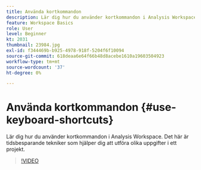 ```yaml
---
title: Använda kortkommandon
description: Lär dig hur du använder kortkommandon i Analysis Workspace
feature: Workspace Basics
role: User
level: Beginner
kt: 2031
thumbnail: 23984.jpg
exl-id: f344469b-b925-4978-918f-5204f6f10094
source-git-commit: 618deaa6e64f66b48d8acebe1610a19603504923
workflow-type: tm+mt
source-wordcount: '37'
ht-degree: 0%

---
```


# Använda kortkommandon {#use-keyboard-shortcuts}

Lär dig hur du använder kortkommandon i Analysis Workspace. Det här är tidsbesparande tekniker som hjälper dig att utföra olika uppgifter i ett projekt.

>[!VIDEO](https://video.tv.adobe.com/v/23984/?quality=12&learn=on)
